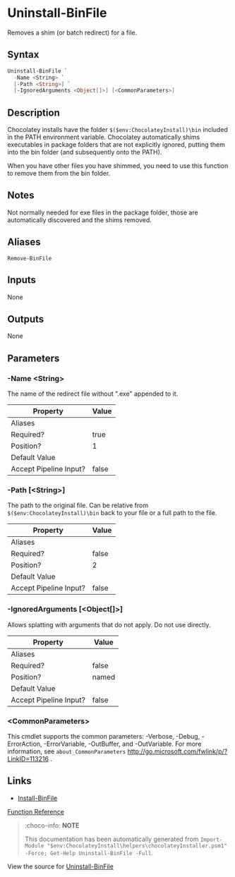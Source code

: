 ﻿---
Order: 360
xref: uninstall-binfile
Title: Uninstall-BinFile
Description: Information on Uninstall-BinFile function
RedirectFrom:
  - docs/helpers-uninstall-bin-file
  - docs/helpersuninstallbinfile
---

# Uninstall-BinFile

<!-- This documentation is automatically generated from https://github.com/chocolatey/choco/blob/master/src/chocolatey.resources/helpers/functions/Uninstall-BinFile.ps1 using https://github.com/chocolatey/choco/blob/master/GenerateDocs.ps1. Contributions are welcome at the original location(s). -->

Removes a shim (or batch redirect) for a file.

## Syntax

~~~powershell
Uninstall-BinFile `
  -Name <String> `
  [-Path <String>] `
  [-IgnoredArguments <Object[]>] [<CommonParameters>]
~~~

## Description

Chocolatey installs have the folder `$($env:ChocolateyInstall)\bin`
included in the PATH environment variable. Chocolatey automatically
shims executables in package folders that are not explicitly ignored,
putting them into the bin folder (and subsequently onto the PATH).

When you have other files you have shimmed, you need to use this
function to remove them from the bin folder.

## Notes

Not normally needed for exe files in the package folder, those are
automatically discovered and the shims removed.

## Aliases

`Remove-BinFile`


## Inputs

None

## Outputs

None

## Parameters

###  -Name &lt;String&gt;
The name of the redirect file without ".exe" appended to it.

Property               | Value
---------------------- | -----
Aliases                | 
Required?              | true
Position?              | 1
Default Value          | 
Accept Pipeline Input? | false
 
###  -Path [&lt;String&gt;]
The path to the original file. Can be relative from
`$($env:ChocolateyInstall)\bin` back to your file or a full path to the
file.

Property               | Value
---------------------- | -----
Aliases                | 
Required?              | false
Position?              | 2
Default Value          | 
Accept Pipeline Input? | false
 
###  -IgnoredArguments [&lt;Object[]&gt;]
Allows splatting with arguments that do not apply. Do not use directly.

Property               | Value
---------------------- | -----
Aliases                | 
Required?              | false
Position?              | named
Default Value          | 
Accept Pipeline Input? | false
 
### &lt;CommonParameters&gt;

This cmdlet supports the common parameters: -Verbose, -Debug, -ErrorAction, -ErrorVariable, -OutBuffer, and -OutVariable. For more information, see `about_CommonParameters` http://go.microsoft.com/fwlink/p/?LinkID=113216 .


## Links

 * [Install-BinFile](xref:install-binfile)


[Function Reference](xref:powershell-reference)

> :choco-info: **NOTE**
>
> This documentation has been automatically generated from `Import-Module "$env:ChocolateyInstall\helpers\chocolateyInstaller.psm1" -Force; Get-Help Uninstall-BinFile -Full`.

View the source for [Uninstall-BinFile](https://github.com/chocolatey/choco/blob/master/src/chocolatey.resources/helpers/functions/Uninstall-BinFile.ps1)

